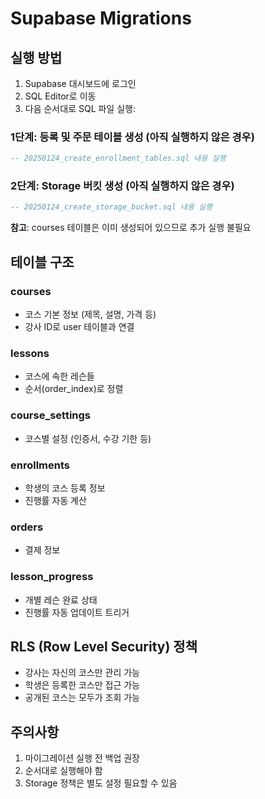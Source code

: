 # Supabase Migrations

## 실행 방법

1. Supabase 대시보드에 로그인
2. SQL Editor로 이동
3. 다음 순서대로 SQL 파일 실행:

### 1단계: 등록 및 주문 테이블 생성 (아직 실행하지 않은 경우)
```sql
-- 20250124_create_enrollment_tables.sql 내용 실행
```

### 2단계: Storage 버킷 생성 (아직 실행하지 않은 경우)
```sql
-- 20250124_create_storage_bucket.sql 내용 실행
```

**참고**: courses 테이블은 이미 생성되어 있으므로 추가 실행 불필요

## 테이블 구조

### courses
- 코스 기본 정보 (제목, 설명, 가격 등)
- 강사 ID로 user 테이블과 연결

### lessons
- 코스에 속한 레슨들
- 순서(order_index)로 정렬

### course_settings
- 코스별 설정 (인증서, 수강 기한 등)

### enrollments
- 학생의 코스 등록 정보
- 진행률 자동 계산

### orders
- 결제 정보

### lesson_progress
- 개별 레슨 완료 상태
- 진행률 자동 업데이트 트리거

## RLS (Row Level Security) 정책

- 강사는 자신의 코스만 관리 가능
- 학생은 등록한 코스만 접근 가능
- 공개된 코스는 모두가 조회 가능

## 주의사항

1. 마이그레이션 실행 전 백업 권장
2. 순서대로 실행해야 함
3. Storage 정책은 별도 설정 필요할 수 있음